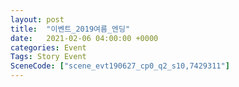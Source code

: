```yaml
---
layout: post
title:  "이벤트_2019여름_엔딩"
date:   2021-02-06 04:00:00 +0000
categories: Event
Tags: Story Event
SceneCode: ["scene_evt190627_cp0_q2_s10,7429311"]
---
```

